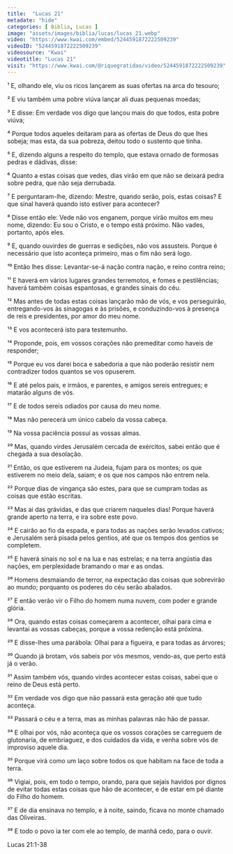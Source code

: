 ```yaml
---
title:  "Lucas 21"
metadate: "hide"
categories: [ Biblia, Lucas ]
image: "assets/images/biblia/lucas/lucas_21.webp"
video: "https://www.kwai.com/embed/5244591872222509239"
videoID: "5244591872222509239"
videosource: "Kwai"
videotitle: "Lucas 21"
visit: "https://www.kwai.com/@riquegratidao/video/5244591872222509239"
---
```


¹ E, olhando ele, viu os ricos lançarem as suas ofertas na arca do tesouro;

² E viu também uma pobre viúva lançar ali duas pequenas moedas;

³ E disse: Em verdade vos digo que lançou mais do que todos, esta pobre viúva;

⁴ Porque todos aqueles deitaram para as ofertas de Deus do que lhes sobeja; mas esta, da sua pobreza, deitou todo o sustento que tinha.

⁵ E, dizendo alguns a respeito do templo, que estava ornado de formosas pedras e dádivas, disse:

⁶ Quanto a estas coisas que vedes, dias virão em que não se deixará pedra sobre pedra, que não seja derrubada.

⁷ E perguntaram-lhe, dizendo: Mestre, quando serão, pois, estas coisas? E que sinal haverá quando isto estiver para acontecer?

⁸ Disse então ele: Vede não vos enganem, porque virão muitos em meu nome, dizendo: Eu sou o Cristo, e o tempo está próximo. Não vades, portanto, após eles.

⁹ E, quando ouvirdes de guerras e sedições, não vos assusteis. Porque é necessário que isto aconteça primeiro, mas o fim não será logo.

¹⁰ Então lhes disse: Levantar-se-á nação contra nação, e reino contra reino;

¹¹ E haverá em vários lugares grandes terremotos, e fomes e pestilências; haverá também coisas espantosas, e grandes sinais do céu.

¹² Mas antes de todas estas coisas lançarão mão de vós, e vos perseguirão, entregando-vos às sinagogas e às prisões, e conduzindo-vos à presença de reis e presidentes, por amor do meu nome.

¹³ E vos acontecerá isto para testemunho.

¹⁴ Proponde, pois, em vossos corações não premeditar como haveis de responder;

¹⁵ Porque eu vos darei boca e sabedoria a que não poderão resistir nem contradizer todos quantos se vos opuserem.

¹⁶ E até pelos pais, e irmãos, e parentes, e amigos sereis entregues; e matarão alguns de vós.

¹⁷ E de todos sereis odiados por causa do meu nome.

¹⁸ Mas não perecerá um único cabelo da vossa cabeça.

¹⁹ Na vossa paciência possuí as vossas almas.

²⁰ Mas, quando virdes Jerusalém cercada de exércitos, sabei então que é chegada a sua desolação.

²¹ Então, os que estiverem na Judeia, fujam para os montes; os que estiverem no meio dela, saiam; e os que nos campos não entrem nela.

²² Porque dias de vingança são estes, para que se cumpram todas as coisas que estão escritas.

²³ Mas ai das grávidas, e das que criarem naqueles dias! Porque haverá grande aperto na terra, e ira sobre este povo.

²⁴ E cairão ao fio da espada, e para todas as nações serão levados cativos; e Jerusalém será pisada pelos gentios, até que os tempos dos gentios se completem.

²⁵ E haverá sinais no sol e na lua e nas estrelas; e na terra angústia das nações, em perplexidade bramando o mar e as ondas.

²⁶ Homens desmaiando de terror, na expectação das coisas que sobrevirão ao mundo; porquanto os poderes do céu serão abalados.

²⁷ E então verão vir o Filho do homem numa nuvem, com poder e grande glória.

²⁸ Ora, quando estas coisas começarem a acontecer, olhai para cima e levantai as vossas cabeças, porque a vossa redenção está próxima.

²⁹ E disse-lhes uma parábola: Olhai para a figueira, e para todas as árvores;

³⁰ Quando já brotam, vós sabeis por vós mesmos, vendo-as, que perto está já o verão.

³¹ Assim também vós, quando virdes acontecer estas coisas, sabei que o reino de Deus está perto.

³² Em verdade vos digo que não passará esta geração até que tudo aconteça.

³³ Passará o céu e a terra, mas as minhas palavras não hão de passar.

³⁴ E olhai por vós, não aconteça que os vossos corações se carreguem de glutonaria, de embriaguez, e dos cuidados da vida, e venha sobre vós de improviso aquele dia.

³⁵ Porque virá como um laço sobre todos os que habitam na face de toda a terra.

³⁶ Vigiai, pois, em todo o tempo, orando, para que sejais havidos por dignos de evitar todas estas coisas que hão de acontecer, e de estar em pé diante do Filho do homem.

³⁷ E de dia ensinava no templo, e à noite, saindo, ficava no monte chamado das Oliveiras.

³⁸ E todo o povo ia ter com ele ao templo, de manhã cedo, para o ouvir. 



Lucas 21:1-38


